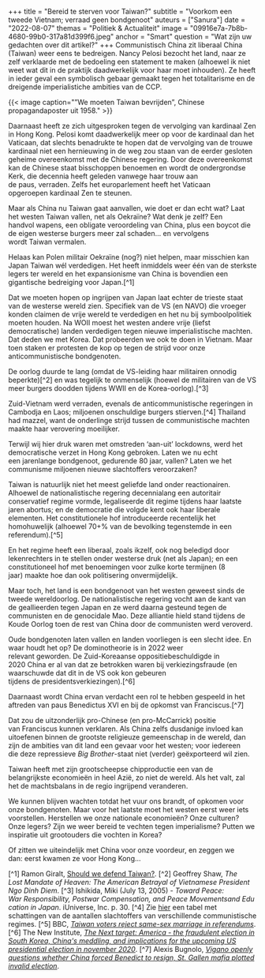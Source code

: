 +++
title = "Bereid te sterven voor Taiwan?"
subtitle = "Voorkom een tweede Vietnam; verraad geen bondgenoot"
auteurs = ["Sanura"]
date = "2022-08-07"
themas = "Politiek & Actualiteit"
image = "09916e7a-7b8b-4680-99b0-317a81d399f6.jpeg"
anchor = "Smart"
question = "Wat zijn uw gedachten over dit artikel?"
+++
Communistisch China zit liberaal China (Taiwan) weer eens te bedreigen. Nancy Pelosi bezocht het land, naar ze zelf verklaarde met de bedoeling een statement te maken (alhoewel ik niet weet wat dit in de praktijk daadwerkelijk voor haar moet inhouden). Ze heeft in ieder geval een symbolisch gebaar gemaakt tegen het totalitarisme en de dreigende imperialistiche ambities van de CCP. 

{{< image caption="”We moeten Taiwan bevrijden”, Chinese propagandaposter uit 1958." >}}

Daarnaast heeft ze zich uitgesproken tegen de vervolging van kardinaal Zen in Hong Kong. Pelosi komt daadwerkelijk meer op voor de kardinaal dan het Vaticaan, dat slechts benadrukte te hopen dat de vervolging van de trouwe kardinaal niet een hernieuwing in de weg zou staan van de eerder gesloten geheime overeenkomst met de Chinese regering. Door deze overeenkomst kan de Chinese staat bisschoppen benoemen en wordt de ondergrondse Kerk, die decennia heeft geleden vanwege haar trouw aan de paus, verraden. Zelfs het europarlement heeft het Vaticaan opgeroepen kardinaal Zen te steunen.

Maar als China nu Taiwan gaat aanvallen, wie doet er dan echt wat? Laat het westen Taiwan vallen, net als Oekraïne? Wat denk je zelf? Een handvol wapens, een obligate veroordeling van China, plus een boycot die de eigen westerse burgers meer zal schaden… en vervolgens wordt Taiwan vermalen.

Helaas kan Polen militair Oekraïne (nog?) niet helpen, maar misschien kan Japan Taiwan wél verdedigen. Het heeft inmiddels weer één van de sterkste legers ter wereld en het expansionisme van China is bovendien een gigantische bedreiging voor Japan.[^1]

Dat we moeten hopen op ingrijpen van Japan laat echter de trieste staat van de westerse wereld zien. Specifiek van de VS (en NAVO) die vroeger konden claimen de vrije wereld te verdedigen en het nu bij symboolpolitiek moeten houden. Na WOII moest het westen andere vrije (liefst democratische) landen verdedigen tegen nieuwe imperialistische machten. Dat deden we met Korea. Dat probeerden we ook te doen in Vietnam. Maar toen staken er protesten de kop op tegen de strijd voor onze anticommunistische bondgenoten. 

De oorlog duurde te lang (omdat de VS-leiding haar militairen onnodig beperkte)[^2] en was tegelijk te onmenselijk (hoewel de militairen van de VS meer burgers doodden tijdens WWII en de Korea-oorlog).[^3]

Zuid-Vietnam werd verraden, evenals de anticommunistische regeringen in Cambodja en Laos; miljoenen onschuldige burgers stierven.[^4] Thailand had mazzel, want de onderlinge strijd tussen de communistische machten maakte haar verovering moeilijker. 

Terwijl wij hier druk waren met omstreden ‘aan-uit’ lockdowns, werd het democratische verzet in Hong Kong gebroken. Laten we nu echt een jarenlange bondgenoot, gedurende 80 jaar, vallen? Laten we het communisme miljoenen nieuwe slachtoffers veroorzaken?

Taiwan is natuurlijk niet het meest geliefde land onder reactionairen. Alhoewel de nationalistische regering decennialang een autoritair conservatief regime vormde, legaliseerde dit regime tijdens haar laatste jaren abortus; en de democratie die volgde kent ook haar liberale elementen. Het constitutionele hof introduceerde recentelijk het homohuwelijk (alhoewel 70+% van de bevolking tegenstemde in een referendum).[^5]

En het regime heeft een liberaal, zoals ikzelf, ook nog beledigd door lekenrechters in te stellen onder westerse druk (net als Japan); en een constitutioneel hof met benoemingen voor zulke korte termijnen (8 jaar) maakte hoe dan ook politisering onvermijdelijk. 

Maar toch, het land is een bondgenoot van het westen geweest sinds de tweede wereldoorlog. De nationalistische regering vocht aan de kant van de geallieerden tegen Japan en ze werd daarna gesteund tegen de communisten en de genocidale Mao. Deze alliantie hield stand tijdens de Koude Oorlog toen de rest van China door de communisten werd veroverd. 

Oude bondgenoten laten vallen en landen voorliegen is een slecht idee. En waar houdt het op? De dominotheorie is in 2022 weer relevant geworden. De Zuid-Koreaanse oppositiebeschuldigde in 2020 China er al van dat ze betrokken waren bij verkiezingsfraude (en waarschuwde dat dit in de VS ook kon gebeuren tijdens de presidentsverkiezingen).[^6]

Daarnaast wordt China ervan verdacht een rol te hebben gespeeld in het aftreden van paus Benedictus XVI en bij de opkomst van Franciscus.[^7]

Dat zou de uitzonderlijk pro-Chinese (en pro-McCarrick) positie van Franciscus kunnen verklaren. Als China zelfs dusdanige invloed kan uitoefenen binnen de grootste religieuze gemeenschap in de wereld, dan zijn de ambities van dit land een gevaar voor het westen; voor iedereen die deze repressieve *Big Brother*-staat niet (verder) geëxporteerd wil zien.

Taiwan heeft met zijn grootscheepse chipproductie een van de belangrijkste economieën in heel Azië, zo niet de wereld. Als het valt, zal het de machtsbalans in de regio ingrijpend veranderen.

We kunnen blijven wachten totdat het vuur ons brandt, of opkomen voor onze bondgenoten. Maar voor het laatste moet het westen eerst weer iets voorstellen. Herstellen we onze nationale economieën? Onze culturen? Onze legers? Zijn we weer bereid te vechten tegen imperialisme? Putten we inspiratie uit grootouders die vochten in Korea?

Of zitten we uiteindelijk met China voor onze voordeur, en zeggen we dan: eerst kwamen ze voor Hong Kong…

[^1] Ramon Giralt, [Should we defend Taiwan?](https://freefloatingphilosophy.org/should-we-defend-taiwan/).
[^2] Geoffrey Shaw, *The Lost Mandate of Heaven: The American Betrayal of Vietnamese President Ngo Dinh Diem*.
[^3] Ishikida, Miki (July 13, 2005) - *Toward Peace: War Responsibility, Postwar Compensation, and Peace Movementsand Education in Japan*. iUniverse, Inc. p. 30.
[^4] Zie [hier](http://www.hawaii.edu/powerkills/COM.TAB1.GIF) een tabel met schattingen van de aantallen slachtoffers van verschillende communistische regimes.
[^5] BBC, *[Taiwan voters reject same-sex marriage in referendums](https://www.bbc.com/news/world-asia-46329877)*.
[^6] The New Institute, *[The Next target: America - the fraudulent election in South Korea, China's meddling, and implications for the upcoming US presidential election in november 2020](https://www.prnewswire.com/news-releases/the-next-target-america---the-fraudulent-election-in-south-korea-chinas-meddling-and-implications-for-the-upcoming-us-presidential-election-in-november-2020-301138214.html)*.
[^7] Alexis Bugnolo, *[Vigano openly questions whether China forced Benedict to resign, St. Gallen mafia plotted invalid election](https://www.fromrome.info/2020/07/26/vigano-openly-questions-whether-china-forced-benedict-to-resign-st-gallen-mafia-plotted-invalid-election/)*.